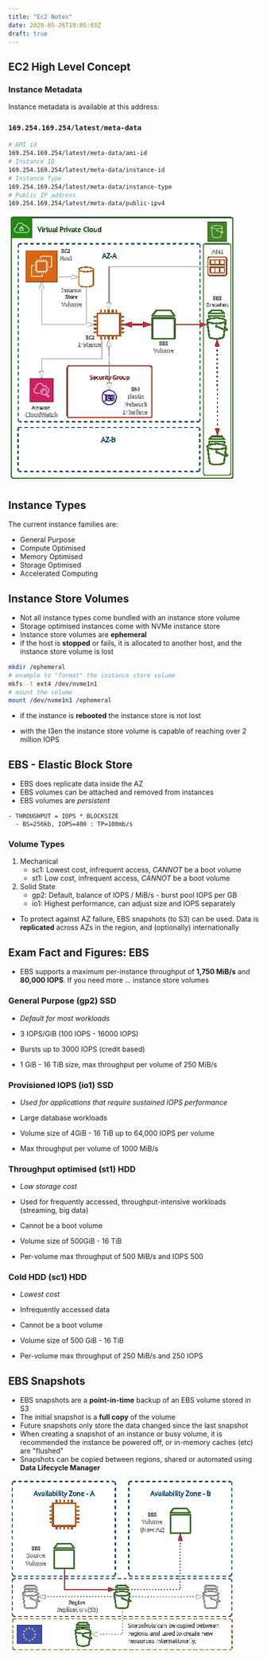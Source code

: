 ```yaml
---
title: "Ec2 Notes"
date: 2020-05-26T19:05:03Z
draft: true
---
```


## EC2 High Level Concept

### Instance Metadata

Instance metadata is available at this address:

### `169.254.169.254/latest/meta-data`

```bash
# AMI id
169.254.169.254/latest/meta-data/ami-id
# Instance ID
169.254.169.254/latest/meta-data/instance-id
# Instance Type
169.254.169.254/latest/meta-data/instance-type
# Public IP address
169.254.169.254/latest/meta-data/public-ipv4
```

![EC2 Concept](2020-05-27-06-12-20.png)

## Instance Types

The current instance families are:

- General Purpose
- Compute Optimised
- Memory Optimised
- Storage Optimised
- Accelerated Computing

## Instance Store Volumes

- Not all instance types come bundled with an instance store volume
- Storage optimised instances come with NVMe instance store
- Instance store volumes are **ephemeral**
- if the host is **stopped** or fails, it is allocated to another host, and
  the instance store volume is lost

```bash
mkdir /ephemeral
# example to "format" the instance store volume
mkfs -t ext4 /dev/nvme1n1
# mount the volume
mount /dev/nvme1n1 /ephemeral
```

- if the instance is **rebooted** the instance store is not lost

- with the I3en the instance store volume is capable of reaching over 2 million IOPS

## EBS - Elastic Block Store

- EBS does replicate data inside the AZ
- EBS volumes can be attached and removed from instances
- EBS volumes are _persistent_

```plaintext
- THROUGHPUT = IOPS * BLOCKSIZE
  - BS=256kb, IOPS=400 : TP=100mb/s
```

### Volume Types

1. Mechanical
   - sc1: Lowest cost, infrequent access, _CANNOT_ be a boot volume
   - st1: Low cost, infrequent access, _CANNOT_ be a boot volume
2. Solid State
   - gp2: Default, balance of IOPS / MiB/s - burst pool IOPS per GB
   - io1: Highest performance, can adjust size and IOPS separately

- To protect against AZ failure, EBS snapshots (to S3) can be used. Data is **replicated** across AZs in the region, and (optionally) internationally

## Exam Fact and Figures: EBS

- EBS supports a maximum per-instance throughput of **1,750 MiB/s** and **80,000 IOPS**. If you need more ... instance store volumes

### General Purpose (gp2) SSD

- _Default for most workloads_

- 3 IOPS/GiB (100 IOPS - 16000 IOPS)
- Bursts up to 3000 IOPS (credit based)
- 1 GiB - 16 TiB size, max throughput per volume of 250 MiB/s

### Provisioned IOPS (io1) SSD

- _Used for applications that require sustained IOPS performance_

- Large database workloads
- Volume size of 4GiB - 16 TiB up to 64,000 IOPS per volume
- Max throughput per volume of 1000 MiB/s

### Throughput optimised (st1) HDD

- _Low storage cost_

- Used for frequently accessed, throughput-intensive workloads (streaming, big data)
- Cannot be a boot volume
- Volume size of 500GiB - 16 TiB
- Per-volume max throughput of 500 MiB/s and IOPS 500

### Cold HDD (sc1) HDD

- _Lowest cost_

- Infrequently accessed data
- Cannot be a boot volume
- Volume size of 500 GiB - 16 TiB
- Per-volume max throughput of 250 MiB/s and 250 IOPS

## EBS Snapshots

- EBS snapshots are a **point-in-time** backup of an EBS volume stored in S3
- The initial snapshot is a **full copy** of the volume
- Future snapshots only store the data changed since the last snapshot
- When creating a snapshot of an instance or busy volume, it is recommended the instance be powered off, or in-memory caches (etc) are "flushed"
- Snapshots can be copied between regions, shared or automated using **Data Lifecycle Manager**

![EBS Concept](2020-05-27-06-07-39.png)
